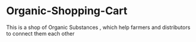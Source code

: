 # Organic-Shopping-Cart
This is a shop of Organic Substances , which help farmers and distributors to connect them each other 
